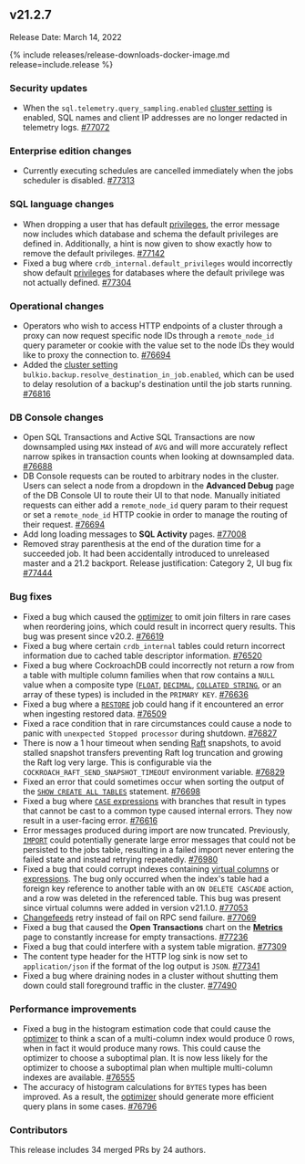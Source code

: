 ## v21.2.7

Release Date: March 14, 2022

{% include releases/release-downloads-docker-image.md release=include.release %}

<h3 id="v21-2-7-security-updates">Security updates</h3>

- When the `sql.telemetry.query_sampling.enabled` [cluster setting](https://www.cockroachlabs.com/docs/v21.2/cluster-settings) is enabled, SQL names and client IP addresses are no longer redacted in telemetry logs. [#77072][#77072]

<h3 id="v21-2-7-enterprise-edition-changes">Enterprise edition changes</h3>

- Currently executing schedules are cancelled immediately when the jobs scheduler is disabled. [#77313][#77313]

<h3 id="v21-2-7-sql-language-changes">SQL language changes</h3>

- When dropping a user that has default [privileges](https://www.cockroachlabs.com/docs/v21.2/security-reference/authorization#privileges), the error message now includes which database and schema the default privileges are defined in.  Additionally, a hint is now given to show exactly how to remove the default privileges. [#77142][#77142]
- Fixed a bug where `crdb_internal.default_privileges` would incorrectly show default [privileges](https://www.cockroachlabs.com/docs/v21.2/security-reference/authorization#privileges) for databases where the default privilege was not actually defined. [#77304][#77304]

<h3 id="v21-2-7-operational-changes">Operational changes</h3>

- Operators who wish to access HTTP endpoints of a cluster through a proxy can now request specific node IDs through a `remote_node_id` query parameter or cookie with the value set to the node IDs they would like to proxy the connection to. [#76694][#76694]
- Added the [cluster setting](https://www.cockroachlabs.com/docs/v21.2/cluster-settings) `bulkio.backup.resolve_destination_in_job.enabled`, which can be used to delay resolution of a backup's destination until the job starts running. [#76816][#76816]

<h3 id="v21-2-7-db-console-changes">DB Console changes</h3>

- Open SQL Transactions and Active SQL Transactions are now downsampled using `MAX` instead of `AVG` and will more accurately reflect narrow spikes in transaction counts when looking at downsampled data. [#76688][#76688]
- DB Console requests can be routed to arbitrary nodes in the cluster. Users can select a node from a dropdown in the **Advanced Debug** page of the DB Console UI to route their UI to that node. Manually initiated requests can either add a `remote_node_id` query param to their request or set a `remote_node_id` HTTP cookie in order to manage the routing of their request. [#76694][#76694]
- Add long loading messages to **SQL Activity** pages. [#77008][#77008]
- Removed stray parenthesis at the end of the duration time for a succeeded job. It had been accidentally introduced to unreleased master and a 21.2 backport.  Release justification: Category 2, UI bug fix [#77444][#77444]

<h3 id="v21-2-7-bug-fixes">Bug fixes</h3>

- Fixed a bug which caused the [optimizer](https://www.cockroachlabs.com/docs/v21.2/cost-based-optimizer) to omit join filters in rare cases when reordering joins, which could result in incorrect query results. This bug was present since v20.2. [#76619][#76619]
- Fixed a bug where certain `crdb_internal` tables could return incorrect information due to cached table descriptor information. [#76520][#76520]
- Fixed a bug where CockroachDB could incorrectly not return a row from a table with multiple column families when that row contains a `NULL` value when a composite type ([`FLOAT`](https://www.cockroachlabs.com/docs/v21.2/float), [`DECIMAL`](https://www.cockroachlabs.com/docs/v21.2/decimal), [`COLLATED STRING`](https://www.cockroachlabs.com/docs/v21.2/collate), or an array of these types) is included in the `PRIMARY KEY`. [#76636][#76636]
- Fixed a bug where a [`RESTORE`](https://www.cockroachlabs.com/docs/v21.2/restore) job could hang if it encountered an error when ingesting restored data. [#76509][#76509]
- Fixed a race condition that in rare circumstances could cause a node to panic with `unexpected Stopped processor` during shutdown. [#76827][#76827]
- There is now a 1 hour timeout when sending [Raft](https://www.cockroachlabs.com/docs/v21.2/architecture/replication-layer#raft) snapshots, to avoid stalled snapshot transfers preventing Raft log truncation and growing the Raft log very large. This is configurable via the `COCKROACH_RAFT_SEND_SNAPSHOT_TIMEOUT` environment variable. [#76829][#76829]
- Fixed an error that could sometimes occur when sorting the output of the [`SHOW CREATE ALL TABLES`](https://www.cockroachlabs.com/docs/v21.2/show-create) statement. [#76698][#76698]
- Fixed a bug where [`CASE` expressions](https://www.cockroachlabs.com/docs/v21.2/scalar-expressions#conditional-expressions) with branches that result in types that cannot be cast to a common type caused internal errors. They now result in a user-facing error. [#76616][#76616]
- Error messages produced during import are now truncated. Previously, [`IMPORT`](https://www.cockroachlabs.com/docs/v21.2/import) could potentially generate large error messages that could not be persisted to the jobs table, resulting in a failed import never entering the failed state and instead retrying repeatedly. [#76980][#76980]
- Fixed a bug that could corrupt indexes containing [virtual columns](https://www.cockroachlabs.com/docs/v21.2/computed-columns) or [expressions](https://www.cockroachlabs.com/docs/v21.2/expression-indexes). The bug only occurred when the index's table had a foreign key reference to another table with an `ON DELETE CASCADE` action, and a row was deleted in the referenced table. This bug was present since virtual columns were added in version v21.1.0. [#77053][#77053]
- [Changefeeds](https://www.cockroachlabs.com/docs/v21.2/changefeed-sinks) retry instead of fail on RPC send failure. [#77069][#77069]
- Fixed a bug that caused the **Open Transactions** chart on the [**Metrics**](https://www.cockroachlabs.com/docs/v21.2/ui-overview-dashboard) page to constantly increase for empty transactions. [#77236][#77236]
- Fixed a bug that could interfere with a system table migration. [#77309][#77309]
- The content type header for the HTTP log sink is now set to `application/json` if the format of the log output is `JSON`. [#77341][#77341]
- Fixed a bug where draining nodes in a cluster without shutting them down could stall foreground traffic in the cluster. [#77490][#77490]

<h3 id="v21-2-7-performance-improvements">Performance improvements</h3>

- Fixed a bug in the histogram estimation code that could cause the [optimizer](https://www.cockroachlabs.com/docs/v21.2/cost-based-optimizer) to think a scan of a multi-column index would produce 0 rows, when in fact it would produce many rows. This could cause the optimizer to choose a suboptimal plan. It is now less likely for the optimizer to choose a suboptimal plan when multiple multi-column indexes are available. [#76555][#76555]
- The accuracy of histogram calculations for `BYTES` types has been improved. As a result, the [optimizer](https://www.cockroachlabs.com/docs/v21.2/cost-based-optimizer) should generate more efficient query plans in some cases.  [#76796][#76796]

<h3 id="v21-2-7-contributors">Contributors</h3>

This release includes 34 merged PRs by 24 authors.

[#76509]: https://github.com/cockroachdb/cockroach/pull/76509
[#76520]: https://github.com/cockroachdb/cockroach/pull/76520
[#76555]: https://github.com/cockroachdb/cockroach/pull/76555
[#76616]: https://github.com/cockroachdb/cockroach/pull/76616
[#76619]: https://github.com/cockroachdb/cockroach/pull/76619
[#76636]: https://github.com/cockroachdb/cockroach/pull/76636
[#76688]: https://github.com/cockroachdb/cockroach/pull/76688
[#76694]: https://github.com/cockroachdb/cockroach/pull/76694
[#76698]: https://github.com/cockroachdb/cockroach/pull/76698
[#76796]: https://github.com/cockroachdb/cockroach/pull/76796
[#76816]: https://github.com/cockroachdb/cockroach/pull/76816
[#76827]: https://github.com/cockroachdb/cockroach/pull/76827
[#76829]: https://github.com/cockroachdb/cockroach/pull/76829
[#76980]: https://github.com/cockroachdb/cockroach/pull/76980
[#76987]: https://github.com/cockroachdb/cockroach/pull/76987
[#77008]: https://github.com/cockroachdb/cockroach/pull/77008
[#77053]: https://github.com/cockroachdb/cockroach/pull/77053
[#77069]: https://github.com/cockroachdb/cockroach/pull/77069
[#77072]: https://github.com/cockroachdb/cockroach/pull/77072
[#77142]: https://github.com/cockroachdb/cockroach/pull/77142
[#77236]: https://github.com/cockroachdb/cockroach/pull/77236
[#77304]: https://github.com/cockroachdb/cockroach/pull/77304
[#77309]: https://github.com/cockroachdb/cockroach/pull/77309
[#77313]: https://github.com/cockroachdb/cockroach/pull/77313
[#77341]: https://github.com/cockroachdb/cockroach/pull/77341
[#77444]: https://github.com/cockroachdb/cockroach/pull/77444
[#77490]: https://github.com/cockroachdb/cockroach/pull/77490
[efdf6a61e]: https://github.com/cockroachdb/cockroach/commit/efdf6a61e
